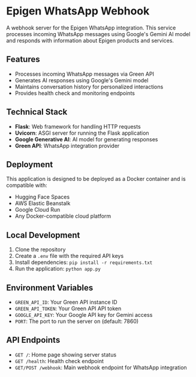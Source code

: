 # Epigen WhatsApp Webhook

A webhook server for the Epigen WhatsApp integration. This service processes incoming WhatsApp messages using Google's Gemini AI model and responds with information about Epigen products and services.

## Features

- Processes incoming WhatsApp messages via Green API
- Generates AI responses using Google's Gemini model
- Maintains conversation history for personalized interactions
- Provides health check and monitoring endpoints

## Technical Stack

- **Flask**: Web framework for handling HTTP requests
- **Uvicorn**: ASGI server for running the Flask application
- **Google Generative AI**: AI model for generating responses
- **Green API**: WhatsApp integration provider

## Deployment

This application is designed to be deployed as a Docker container and is compatible with:
- Hugging Face Spaces
- AWS Elastic Beanstalk
- Google Cloud Run
- Any Docker-compatible cloud platform

## Local Development

1. Clone the repository
2. Create a `.env` file with the required API keys
3. Install dependencies: `pip install -r requirements.txt`
4. Run the application: `python app.py`

## Environment Variables

- `GREEN_API_ID`: Your Green API instance ID
- `GREEN_API_TOKEN`: Your Green API API token
- `GOOGLE_API_KEY`: Your Google API key for Gemini access
- `PORT`: The port to run the server on (default: 7860)

## API Endpoints

- `GET /`: Home page showing server status
- `GET /health`: Health check endpoint
- `GET/POST /webhook`: Main webhook endpoint for WhatsApp integration
